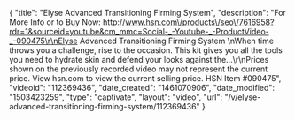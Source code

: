 {
    "title": "Elyse Advanced Transitioning Firming System",
    "description": "For More Info or to Buy Now: http:\/\/www.hsn.com\/products\/seo\/7616958?rdr=1&sourceid=youtube&cm_mmc=Social-_-Youtube-_-ProductVideo-_-090475\r\nElyse Advanced Transitioning Firming System \nWhen time throws you a challenge, rise to the occasion. This kit gives you all the tools you need to hydrate skin and defend your looks against the...\r\nPrices shown on the previously recorded video may not represent the current price.  View hsn.com to view the current selling price. HSN Item #090475",
    "videoid": "112369436",
    "date_created": "1461070906",
    "date_modified": "1503423259",
    "type": "captivate",
    "layout": "video",
    "url": "\/v\/elyse-advanced-transitioning-firming-system\/112369436"
}